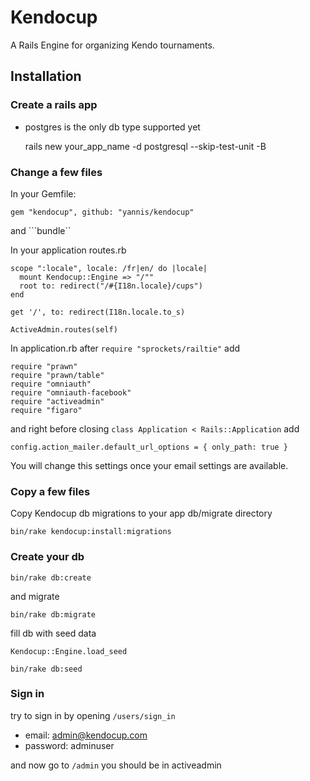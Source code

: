 # Kendocup

A Rails Engine for organizing Kendo tournaments.

## Installation

### Create a rails app

- postgres is the only db type supported yet

    rails new your_app_name -d postgresql --skip-test-unit -B

### Change a few files

In your Gemfile:

    gem "kendocup", github: "yannis/kendocup"

and ```bundle``

In your application routes.rb

```
scope ":locale", locale: /fr|en/ do |locale|
  mount Kendocup::Engine => "/""
  root to: redirect("/#{I18n.locale}/cups")
end

get '/', to: redirect(I18n.locale.to_s)

ActiveAdmin.routes(self)
```

In application.rb after ```require "sprockets/railtie"``` add

```
require "prawn"
require "prawn/table"
require "omniauth"
require "omniauth-facebook"
require "activeadmin"
require "figaro"
```

and right before closing ```class Application < Rails::Application``` add

    config.action_mailer.default_url_options = { only_path: true }

You will change this settings once your email settings are available.


### Copy a few files

Copy Kendocup db migrations to your app db/migrate directory

    bin/rake kendocup:install:migrations

### Create your db

    bin/rake db:create

and migrate

    bin/rake db:migrate

fill db with seed data

    Kendocup::Engine.load_seed

    bin/rake db:seed

### Sign in

try to sign in by opening ```/users/sign_in```

- email:    admin@kendocup.com
- password: adminuser

and now go to ```/admin``` you should be in activeadmin

